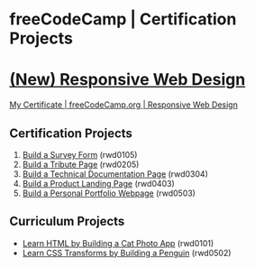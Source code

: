 # freeCodeCamp | Certification Projects
# [(New) Responsive Web Design](https://www.freecodecamp.org/learn/2022/responsive-web-design/)

[My Certificate | freeCodeCamp.org | Responsive Web Design](https://freecodecamp.org/certification/fcc9db00e89-8b28-4e11-aab4-cc0e2d6b81b6/responsive-web-design)

## Certification Projects

1. [Build a Survey Form](./rwd0105/README.md) (rwd0105)
1. [Build a Tribute Page](./rwd0205/README.md) (rwd0205)
1. [Build a Technical Documentation Page](./rwd0304/README.md) (rwd0304)
1. [Build a Product Landing Page](./rwd0403/README.md) (rwd0403)
1. [Build a Personal Portfolio Webpage](./rwd0503/README.md) (rwd0503)

## Curriculum Projects

- [Learn HTML by Building a Cat Photo App](./rwd0101/README.md) (rwd0101)
- [Learn CSS Transforms by Building a Penguin](./rwd0502/README.md) (rwd0502)